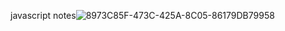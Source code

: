 javascript notes![8973C85F-473C-425A-8C05-86179DB79958](https://github.com/user-attachments/assets/4f36d024-170e-4e6c-ade9-c7b05374d3ab)
